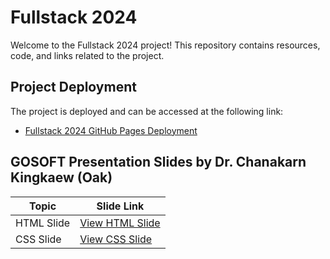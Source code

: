 # Fullstack 2024

Welcome to the Fullstack 2024 project! This repository contains resources, code, and links related to the project.

## Project Deployment

The project is deployed and can be accessed at the following link:

- [Fullstack 2024 GitHub Pages Deployment](https://kaewkloaw.github.io/Fullstack2024/)

## GOSOFT Presentation Slides by Dr. Chanakarn Kingkaew (Oak)

| Topic        | Slide Link                                                                                       |
|--------------|-------------------------------------------------------------------------------------------------|
| HTML Slide   | [View HTML Slide](https://docs.google.com/presentation/d/1P3WMtYC50FBSh7NH3-NIe9e0rcTL9HN-ktrZsBg_3UY/edit?usp=sharing) |
| CSS Slide    | [View CSS Slide](https://docs.google.com/presentation/d/1ZM3jU15XtA-QaIqUUs4015hiDU1I_MqjUQGwiZwgi4o/edit?usp=sharing) |
